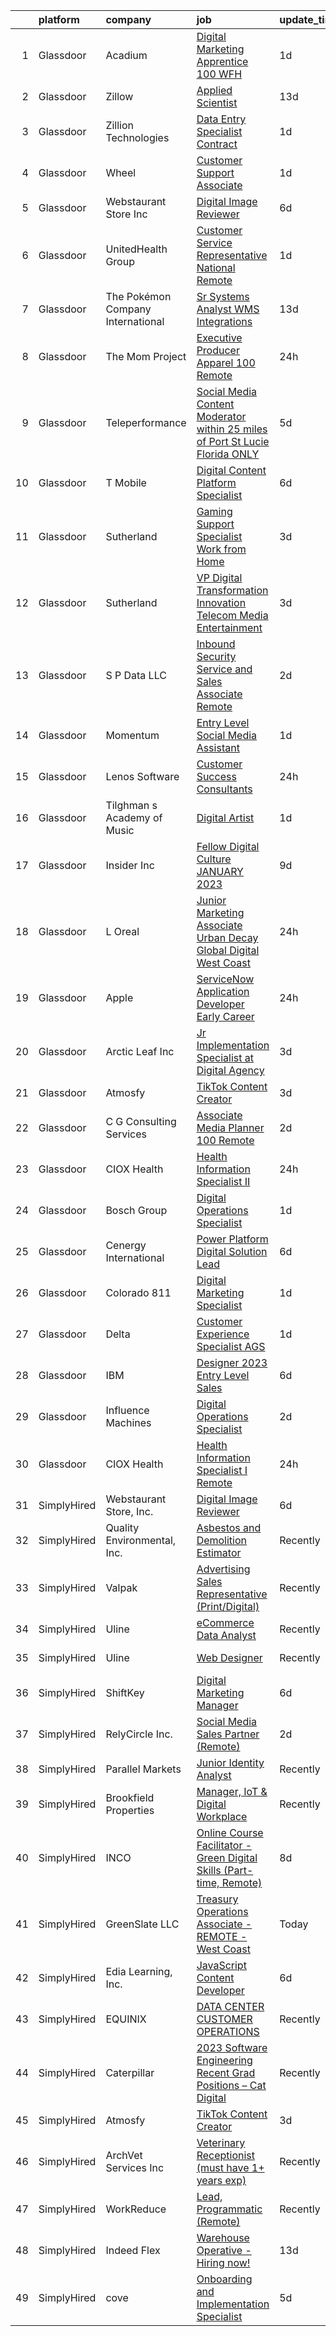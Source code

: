 

|    | platform    | company                           | job                                                                                                                                                                                                                                                                                                                                                                                                                                                                                                                                                                                                                                                                                                                                                                                                                                                                                                                                                                                                                                                                                                                                                                                                                                                                                                                                                                                                                                                                                                                                                                                                      | update_time   | location                |
|---:|:------------|:----------------------------------|:---------------------------------------------------------------------------------------------------------------------------------------------------------------------------------------------------------------------------------------------------------------------------------------------------------------------------------------------------------------------------------------------------------------------------------------------------------------------------------------------------------------------------------------------------------------------------------------------------------------------------------------------------------------------------------------------------------------------------------------------------------------------------------------------------------------------------------------------------------------------------------------------------------------------------------------------------------------------------------------------------------------------------------------------------------------------------------------------------------------------------------------------------------------------------------------------------------------------------------------------------------------------------------------------------------------------------------------------------------------------------------------------------------------------------------------------------------------------------------------------------------------------------------------------------------------------------------------------------------|:--------------|:------------------------|
|  1 | Glassdoor   | Acadium                           | [Digital Marketing Apprentice  100  WFH ](https://www.glassdoor.com/partner/jobListing.htm?pos=122&ao=1136043&s=58&guid=000001834523e6ad930b5eb34af9bb6b&src=GD_JOB_AD&t=SR&vt=w&ea=1&cs=1_7c9034e9&cb=1663312324941&jobListingId=1008139974743&jrtk=3-0-1gd2i7pnnjm7j801-1gd2i7po9ihn2800-17f6f381353118ca-)                                                                                                                                                                                                                                                                                                                                                                                                                                                                                                                                                                                                                                                                                                                                                                                                                                                                                                                                                                                                                                                                                                                                                                                                                                                                                            | 1d            | Philadelphia, PA        |
|  2 | Glassdoor   | Zillow                            | [Applied Scientist](https://www.glassdoor.com/partner/jobListing.htm?pos=120&ao=1110586&s=58&guid=000001834523e6ad930b5eb34af9bb6b&src=GD_JOB_AD&t=SR&vt=w&cs=1_95157149&cb=1663312324941&jobListingId=1008114466007&cpc=3BA4CE39D5B5DEF5&jrtk=3-0-1gd2i7pnnjm7j801-1gd2i7po9ihn2800-45403949120aa9ee--6NYlbfkN0ANMurRYyPEXg08u6OamUd1Mvhk-zhFSGYIZgoJR86UvYL2v6MoUqae-sD5DnU21vpUSemc9zq85BILyF2UCk9LMFkDNejIU4MQXAxFjMqIDP4ZpuE3xlWoBWxDvqceaS9MAEOHOULV0IL_1NJg1hLC3riXhO4zM7DwtAdxA1VGStiuIx1uEXIh3TckMlzodAEJtoyWZO_Mx3ru5dhoNEOHdfXRSvRiHrJTybOVG3NUtAm5pHhOpr-NNxeMJU1Ez24n0oorQ8sI6ucvx9MvyAnNTLGT7dZ5C7mvjLl34tLsM2fgXzLqRkOGhWV-gQ-N90vALt9dBmTCXE_mAqMDgeLEBDbcSX5a6Z20_ebUGuMAvTJDnGvANpsaxN89g7hs5OpkcqNPS8syPNitAYGn86bzUMUXO_TlyLROWS-zt6OT4d3SUUwDQvgH1zfxrOj_rv8rXcqNRjJiUxcOguBUqZPoVhCSh_eCw0nDqURReqUSZPYEbRXtUZxNvb5xRBcGziLqs-YO_wP0AU8lhu0IfOfQ-C5glEE7cULF9F9lmSSvpjMBzJegg21rxhTlzyKUhf6LB8834h1DjppC2IIfS64po6UiNct_hPYsvXTph4AZ2h3wISz78H53a90abwDZjY2GRbK0URX7i3afq_bWyxYTNVFqAtUdZKPhls-tBpAZJZoSZkqtEluLBF_RcndfaCXN_qMRmjLfcb_bPs07R9h6TpBiYJWicvuv5En2J9xXusBhL_mgX0si6XIt1uXfuaYMA-YEzge9KtlzSnpLYp7qObuB4zRRLmUIyI-C9615VtksypRP-DLHmnVf_apzo_IX2M6I8SYe75z3asNKF_2HngEwD2a2RWQ1VddJNcjuL6Ps8r6J9q0SKj1sG9rdY1w%3D)                                                                                                                                                                                                                                                                                                                                                    | 13d           | Remote                  |
|  3 | Glassdoor   | Zillion Technologies              | [Data Entry Specialist  Contract ](https://www.glassdoor.com/partner/jobListing.htm?pos=123&ao=1136043&s=58&guid=000001834523e6ad930b5eb34af9bb6b&src=GD_JOB_AD&t=SR&vt=w&ea=1&cs=1_97bbc967&cb=1663312324941&jobListingId=1008139187743&jrtk=3-0-1gd2i7pnnjm7j801-1gd2i7po9ihn2800-29dfaa308de96e19-)                                                                                                                                                                                                                                                                                                                                                                                                                                                                                                                                                                                                                                                                                                                                                                                                                                                                                                                                                                                                                                                                                                                                                                                                                                                                                                   | 1d            | Remote                  |
|  4 | Glassdoor   | Wheel                             | [Customer Support Associate](https://www.glassdoor.com/partner/jobListing.htm?pos=130&ao=1136043&s=58&guid=000001834523e6ad930b5eb34af9bb6b&src=GD_JOB_AD&t=SR&vt=w&cs=1_ee120e2d&cb=1663312324942&jobListingId=1008140450932&jrtk=3-0-1gd2i7pnnjm7j801-1gd2i7po9ihn2800-73220b5979f73f89-)                                                                                                                                                                                                                                                                                                                                                                                                                                                                                                                                                                                                                                                                                                                                                                                                                                                                                                                                                                                                                                                                                                                                                                                                                                                                                                              | 1d            | Remote                  |
|  5 | Glassdoor   | Webstaurant Store  Inc            | [Digital Image Reviewer](https://www.glassdoor.com/partner/jobListing.htm?pos=128&ao=1136043&s=58&guid=000001834523e6ad930b5eb34af9bb6b&src=GD_JOB_AD&t=SR&vt=w&cs=1_ec0f15f7&cb=1663312324942&jobListingId=1008130164581&jrtk=3-0-1gd2i7pnnjm7j801-1gd2i7po9ihn2800-1df1bf5f921f5f20-)                                                                                                                                                                                                                                                                                                                                                                                                                                                                                                                                                                                                                                                                                                                                                                                                                                                                                                                                                                                                                                                                                                                                                                                                                                                                                                                  | 6d            | Lititz, PA              |
|  6 | Glassdoor   | UnitedHealth Group                | [Customer Service Representative   National Remote](https://www.glassdoor.com/partner/jobListing.htm?pos=119&ao=1110586&s=58&guid=000001834523e6ad930b5eb34af9bb6b&src=GD_JOB_AD&t=SR&vt=w&cs=1_1b0252ac&cb=1663312324941&jobListingId=1008139767041&cpc=3BA4CE39D5B5DEF5&jrtk=3-0-1gd2i7pnnjm7j801-1gd2i7po9ihn2800-d4481851468effd3--6NYlbfkN0C8O9VKdOj_1Zh75e9_CvYhSsWVxS1Pvi5WUWhsf4w7FIc3O6B0uG3lT5zucaQeqdRTb78cYWu9lv6TNYULhrD7qnzGA3ko1CTZlD5keYWsvZxcFv8IoGsn3mt3J4iaDRVHURPRYrf0X4Pm_ZgGObZDGFvz75CfBEvLQP7Sv5nMytovHgWrPfPWZdw2lS2uJpHu2R3Qq0rLnjDiHLCQbXnPy0b1pUMswT6moZ13lwh6lq21PVNuZFf2vRDrvmPsFDJMsM8LhdmVF6jadmzDNUfrpyJxQYnIjd0M4QhSQJDBxrzOrbTSwTNsrL_LpmmhBf0Vn7_cj9EocnobXBTGQGNcU2sbBg-aYo035Glz2iuKWzeIdVDl5GuHByT0l26jNPWA5kq0FyWm0DRMYIMG54sKglaqFI8VcgsSPDN0kV-wgRhU5zj0bxiB)                                                                                                                                                                                                                                                                                                                                                                                                                                                                                                                                                                                                                                                                                                                                                                                                  | 1d            | Phoenix, AZ             |
|  7 | Glassdoor   | The Pokémon Company International | [Sr  Systems Analyst  WMS Integrations ](https://www.glassdoor.com/partner/jobListing.htm?pos=101&ao=1110586&s=58&guid=000001834523e6ad930b5eb34af9bb6b&src=GD_JOB_AD&t=SR&vt=w&cs=1_efbdea7e&cb=1663312324939&jobListingId=1008115205916&cpc=D24EE3D704DEE7AC&jrtk=3-0-1gd2i7pnnjm7j801-1gd2i7po9ihn2800-bec26a33fbabf3ea--6NYlbfkN0CsgUO0V2fSZxJANSxJiftVXeq1wpG4BxYFHzXoW0hPJv2peq4EG1SbFvCwTfxDtyxxb_28q_pAce7_HBiuScKAxYiZh80SCvXlMoC2vvQ5O_rgIlVxKYBGXQCna4Dh-JuwD6JFVuhPo-XfJjjA923XuyGDVxmnQdWtKv8z4q5kDN_zUn1dr18ng6viKaVk_6CLnlr0s57s5nW_gpzejc8gSggOH4f6NM4eu_2f5hpyIRCKXoDmMFVy0K_4hSXktevY9_HHK4r3vZ1PE-PR-pL5DrW37WKaL2S83MfD9-uf3YUx2l_E0h0DDDTEQLVH4lJKlR2wWnPevWpmHvcO0pVYL4donp_VM6bMNw6u27ro0hBiiAzZTMNCSkXq3ubfatzBGZvJwb5kyIJ26xIxsH2ACmn0j8RF-gqspasMuYJsKAyya0SoT7K8o0X2cqCJiv_dEn6i-_jaUzqGcuDIbJ9bohYjezhwmjkckOzzxqAisdlBF5uWZA1O_h6gbAqMvZ-5DOvuKN4ZstYthOmd2RdfnOZXIf9wpw2FGQSIPvvD9no7wJqKTjBK2pB75IRzLVz3n4De8bC4BDafSzna0L2b_TvSPj1g8uiV7B7tpr1hNmQ-PbDDWjQyepGktb1Iyznps99tqqhxxs1MgeHxWFJSD5HHImXZhKP7V7BVqmj7MUH8jprxwfxxHXo3-zL83AFkoEnmzQT4G3B8Lcd7pKNptEjye1Y466oOH3n20BK7uVYzeKNhW7KZdJLfEF07XvMIKS9CwmDgjJcWBC8OZtohaeF4NMfKK9pBPesGkH7It4YUcunYWRsL4vCckUY7ti7adkd4kkeUhuAO4kR1K5jFHz9uGdL4hCUQ3yWz4jFZfHjk34-8UqAj2mcaQxBEIAzNUAEJIepkJy-7Dw-sJexvpiYeBdb_8_oWMZSEVLbd9Q%3D%3D)                                                                                                                                                                                                                                                                                 | 13d           | Seattle, WA             |
|  8 | Glassdoor   | The Mom Project                   | [Executive Producer  Apparel  100  Remote ](https://www.glassdoor.com/partner/jobListing.htm?pos=106&ao=1110586&s=58&guid=000001834523e6ad930b5eb34af9bb6b&src=GD_JOB_AD&t=SR&vt=w&cs=1_40f22edc&cb=1663312324939&jobListingId=1008142822330&cpc=BCC169F53084E245&jrtk=3-0-1gd2i7pnnjm7j801-1gd2i7po9ihn2800-cc45d1f3483669a1--6NYlbfkN0BDp_epf89aHDQhKpPegNJQ_ldQpEFZQsM9OcONMGxWx6pU56EKHF58QjVdAUvn2gVEMcObNkFmMad9YRhtNUCUcrU3jwyMSiprCl6w5fLCsUODGkZFlJKUWFqwim4IRdwqQGd0Jk_iuTDkktwSyzatGkc4PAtym44ScjPVyuEtj4F8CIiu6x1JlMwyIvk3Yhap1lqqB7VTznDxe1kuGCDra-OJ39fFzub75JjLZlccOJ79lbFCzy05QGdSF_mZYFl3Hts-Z-4lscpc9ho_rOeyX-KYB6iZi3qxxRhqYTLjYNOciaA-g9wtb5X4sl7BmOc3TDgBZwLrrjRTY1NM4xDJLhu6V2rqaFAuzzFsqCMtZZY9vbWtIWUqT3opeh8_RYg2GOmlaRfAJxMWlx6KohhBvr09VnuHaDiryE_NrzCkMt9CZya-EJd5uFK26T3D_15XgYCX08Ih-rzC2TI6Z-VRRBAkFBhLQJjvRorhZVfy9QaGWPCp-rEOtuEOhIiUdV6P5slpQro7eQB2AutnCFxGMedCvmepxSNnuHfIOjArU8GEhW144HTbKcryeONMRWzBZMMtSONk_Q%3D%3D)                                                                                                                                                                                                                                                                                                                                                                                                                                                                                                                                                                                                                                              | 24h           | Remote                  |
|  9 | Glassdoor   | Teleperformance                   | [Social Media Content Moderator  within 25 miles of Port St Lucie Florida ONLY](https://www.glassdoor.com/partner/jobListing.htm?pos=115&ao=1110586&s=58&guid=000001834523e6ad930b5eb34af9bb6b&src=GD_JOB_AD&t=SR&vt=w&cs=1_39b76996&cb=1663312324941&jobListingId=1008130606865&cpc=07D58528F3898F33&jrtk=3-0-1gd2i7pnnjm7j801-1gd2i7po9ihn2800-d7901930cfc77f0d--6NYlbfkN0B6WvEhlXVvoeINVu-ouHjaAZXC5eOJkXMvb3uV-8LI__At9QXe7IDFymqJpzz9P7xPvYpkA9edwoHtF38n8XRo3SONw7F4vUCIqJnlezE77bygMjc8IYds1GN-TiLKKyWgl9t07jvDX1fu45XbUvJQFgRAIPfvT5LxXPbTv3f3HxKdO9qWdxm5cuA9IXRu22kqP8cCPXxXmsWx3cSwZjbNtM9ReyDKxA1lpjGhOxRQO6DF4z_PbyrxsNQxuUPUVHVguqDylHo8FP2ReNW3sO6V1cpvVwY34TgkQIZmtUqtAkJoX9OeUkwdPASQiXhXE9SJVjm1a2P52rp4_IzI5xC1Oo1ob_PA_B20pFdW5FhqHbo8CyHsMfk7FIS5-2XHVoB--QPYJkK7nWamyNM-hjKB0eZSueeAY5pqGHJPkro8cZu2IBTp4eO_BLaMNlUQdyyP3D-AubGxEJX6n6_j8NQAioiDWPo6x7D1ZmSyPgkGgThKH7ltlH_pce0L_yWz6paDDH-d5tXRssjS-iaS0sAq8kdh9AY_ofH_oQ15wemNwPq-FCVelFiWLmauMfm-1Ttli4NdSfcqRvDYblxa5-5i9GNO4tecdi6jNDGR3diPQbtph7gNgW21R5yzHSCqe5VcdRfKPbRaTE16c9FSDah9EhKPFeww_yXKE8WO8qXAf1ILaJfcGc9jpxnw2nRYwNuk5kXPp66xcA5JZe6aIqnNbIQJ4TJUG5YEZwPxNx29Sg_j1NHZOu4i3nLe6WkcCAQ%3D)                                                                                                                                                                                                                                                                                                                                                                                                                        | 5d            | Port Saint Lucie, FL    |
| 10 | Glassdoor   | T Mobile                          | [Digital Content Platform Specialist](https://www.glassdoor.com/partner/jobListing.htm?pos=114&ao=1110586&s=58&guid=000001834523e6ad930b5eb34af9bb6b&src=GD_JOB_AD&t=SR&vt=w&cs=1_28403164&cb=1663312324941&jobListingId=1008128770852&cpc=32EE424DE2B657EB&jrtk=3-0-1gd2i7pnnjm7j801-1gd2i7po9ihn2800-88ab6d4f451badf7--6NYlbfkN0DQ26wr4AzmoNOeS9kS7NPMaLEmoS4rCSw65dkfRS7bcApvtDhmwtBf2olLwfeWvsw0Bz8Fcwho8rVf8eZojBa5ZUCJuqrdKaldvOBXRbQ0dWOfzjfkE6uEMbD4_AA2r5C5H6f7Ny-SC2PsEPYDQayTgVQKdsXnsaMwZZWjZyMCMYzMCnHsvd30XnULHzNGdpMhde93VSOFOPT7tnO6mFy5WmtPk90BpTAdwHE4X-AlWlJTHdSL2tRBlditjrINliADJGizlCzNNHufiqzWxa5Kr3zRpVbDss5d5D7ox97AeBPyKqMMzW040Azj61k0EPwKybQViBYLJPhxcWDc7x3KE4nA0tUtPJd_pPaZsNrsC9b8bKMeq5pxveCVYak1u-DDlNiSM3KzMAxGP5dP9uYV0NdZE84BesEuu-HdoZst_xBfZlMRJO0iuqb0vx40rzy3twLcLbw0FQ5NKGd-gFHw1mFQjnAxXAz7ZbgqpUl-wvFZxTKMQCW5V3hU0eJ_Y6kvJ8JRrl0-SuKP_vLCps3BL562GXLcDMnRaD61GGduoQDkvE6q2kgwBeOfLiB0knqH5aaeHbUa9rrVCi0Cu9YjW9AgWqPww5EzY6Cz0DKyqQjBv4jrGMJzuo33yn7nnuopGM2Xd55MCCSyRy1RfB4KNQ82V9DCzjLn8jGpHm2K-TTG7FeBzT8yGXxV6Br2GBHHONe8blUwIC3qmClUFmb6l_1T6pLGi4ehw7lG9s_kXMqb-SHLhHoniWaJNh8wjfaNKev0ybW5BLUmRbLpBxxghK6A5OhKYlexlow3cUwYD7MJKKJVKMo6k2dbwI2b28gcVwyEDaJKf0Hw12WxZ0BCoFmzuKQp-ccYfFZofHQNGX6axEBvQXA1fUStoEVRdLacWLpZPpjewZT5SYpjZf2eLBUBKpP0ekyYMPPig2Lgq-xiytDfyMLuWF5DrIZRxXPuBoh54NdSAUJWRmfvxorQFpPGouwbKvL3TCr1nhUYZTqrwFaqHBytIl_oFgqhNSaGNIfDV90UAy_zR5_ARdDhYG1mjkazLL5x2M7NcI3wfb7NbW8tzcw_w3olWAbdyVAniOPEqBZKLrDySql5txXfRP1L5iCJwFhfqcrd4i6-u_x70AIGfFTSVBTXavU2AKfsEx5pGD7ibHb1A3m-RpPu8qwmQjOToTFAz6EHwww9Me7s5hIQw27O3F5JhMqQbG0%3D)  | 6d            | Bellevue, WA            |
| 11 | Glassdoor   | Sutherland                        | [Gaming Support Specialist   Work from Home](https://www.glassdoor.com/partner/jobListing.htm?pos=102&ao=1110586&s=58&guid=000001834523e6ad930b5eb34af9bb6b&src=GD_JOB_AD&t=SR&vt=w&cs=1_7b2a2ada&cb=1663312324939&jobListingId=1008133944672&cpc=F41FEAB56D215062&jrtk=3-0-1gd2i7pnnjm7j801-1gd2i7po9ihn2800-8c8c12672a1c07b7--6NYlbfkN0DXW2vHggBeT1qHhU55NRZwAlAxnx2c6XTwLxsDWh1zhIMn7RdGGiBIrX2s6CUQyaqJ6zelV5ClK2h4U7smo0ripFnMLgJhH0m-IdC0KzCEzywqaLza_8EpF6zgB2Q8nNKlBQb013vTHdl6ig5H_ou-9Kqy0liPozlCR-XIXlMoT9hPo7I8piA-tPrqJbFM-JhnyBgFITalT95SuD6_lEeJ0jcIcihCueFX-1ojVdDVBGZW0BVtVBl7QYnKuKD-OnMHVHesNXfd4u_x8Zo6X7RWJwEm7HvdBFHl_HwP5t1Zj0Mbx0EEJi955YMjs-zNLT-zWl5wvfZ3xXd4feziY1OTN8NputCdeT0-1jlq1V0IK8yqP8U27-UhwiylepSdk3umf-kPISmY_FlWIxNxoWYdgCYt9WfJxk6M555kKmAVwv4e6e1L1JUOYeNuiKYntVtyvI7NY52AIzBrNLtQCt9rp925F4kMWFxSAQ7ReF-7G0_GI-owntr1EdEq3LfeGG7V2U6Af0YLKRruEBR8jSqa-ehWbUQKhi4%3D)                                                                                                                                                                                                                                                                                                                                                                                                                                                                                                                                                                                                                                                                                           | 3d            | Rochester, NY           |
| 12 | Glassdoor   | Sutherland                        | [VP   Digital Transformation   Innovation   Telecom Media Entertainment](https://www.glassdoor.com/partner/jobListing.htm?pos=118&ao=1110586&s=58&guid=000001834523e6ad930b5eb34af9bb6b&src=GD_JOB_AD&t=SR&vt=w&cs=1_455a225f&cb=1663312324941&jobListingId=1008133944796&cpc=2CAED5C921A5F994&jrtk=3-0-1gd2i7pnnjm7j801-1gd2i7po9ihn2800-60afe86dc70b052c--6NYlbfkN0DXW2vHggBeT1qHhU55NRZwAlAxnx2c6XTwLxsDWh1zhIMn7RdGGiBIrX2s6CUQyaqJ6zelV5ClK9y_5VzuQYsNkVUHU83do9D_p1ZSrTEIZWuEtNvrmMunOUJ559ibS8-XnS_VHDKKnnDtaDGg1pXwwSj_Xp7jegMHl85_0yieUu2FDTnjqBcpWZms0IhLzb9CxNaegpY3sySr6nzeuqhXu7m0LzXzBukAcUb8lrRfiBHFYJJGJzK17dsV6q8bYZcRDhqG6DZOKR4zaQKH1J9xy71-dspfMHtPdmeDq0xk5DrMxi4bLZ2rFkLTO9DqAmz5IMjIqWMKMfbdRvocQJcG1SBtmQwB-l4I1tfuSxv8wRwh54TlRwA-3Oi8NtUd39-PQtPINFBoQsStcGmqqpIClzeMlCFN1qq0EEpd5RtkVqDwvTrk77nQZF49gIS68v1wxzPtv1akHzzGiTnxCYDQ5VB0fHYTx66fXQrv1eOsFiwejX67pLz5H_9ynR5hSI12w3oXk9zVSPuuarcABjrgxgRkAxATCDw%3D)                                                                                                                                                                                                                                                                                                                                                                                                                                                                                                                                                                                                                                                               | 3d            | Rochester, NY           |
| 13 | Glassdoor   | S P Data LLC                      | [Inbound Security Service and Sales Associate   Remote](https://www.glassdoor.com/partner/jobListing.htm?pos=117&ao=1110586&s=58&guid=000001834523e6ad930b5eb34af9bb6b&src=GD_JOB_AD&t=SR&vt=w&ea=1&cs=1_cd9d0d5b&cb=1663312324941&jobListingId=1008137918122&cpc=9908D8D4413DBB8A&jrtk=3-0-1gd2i7pnnjm7j801-1gd2i7po9ihn2800-eefbed4f637da6f9--6NYlbfkN0D84AdaeAoPdplVnDlDfR5H8QXRgdTiXwfPmOnFCanj8wAJ9qaz-gbXHuiv9fgcP_seJXK6C-MFfYIMV0tdd1VjPogYvf8PRg6wdZV8ZBJjYjYIaLpAYczd48rPHNrXEa1Y-WmrHfb9miUcEWroQnCQG9UBuj5aMFJFwLCOO39G5v_3x0qgtLYKaHVSzgL7RxL_7iOo_d2zKreVvEFk2jtKcU825Xv4fdmUMs6_GtrIY5a-kY4Gs9BX0ek93cwshu2RUhuAiKJIJcmzeio4eimhUZ88pmUn9v8tnOUnLja34vd7y0gLQBTBL4Wued-T1UfWeNFyTkXC5TclNi5FGF9aLghin_v_Xrcneuvx8o5hfI6kHqvwf6uMOwc3ny11LzGUAHi0tlQY-Jl0HX9HmQIUYw5T-rdVqLy44PKuQYBKdH_gFmgpiNoAioYyd8F5wRnu91DiaWc0DKGIs3aubv5_2kv501h9XaKMx80GbYC-fdACJK9T2WOLw-Tmn0ZQ8WPp-bu48c0Pkg%3D%3D)                                                                                                                                                                                                                                                                                                                                                                                                                                                                                                                                                                                                                                                                                             | 2d            | Philadelphia, PA        |
| 14 | Glassdoor   | Momentum                          | [Entry Level Social Media Assistant](https://www.glassdoor.com/partner/jobListing.htm?pos=127&ao=1136043&s=58&guid=000001834523e6ad930b5eb34af9bb6b&src=GD_JOB_AD&t=SR&vt=w&ea=1&cs=1_780c00b1&cb=1663312324942&jobListingId=1008139218560&jrtk=3-0-1gd2i7pnnjm7j801-1gd2i7po9ihn2800-ec46a4dedc329d07-)                                                                                                                                                                                                                                                                                                                                                                                                                                                                                                                                                                                                                                                                                                                                                                                                                                                                                                                                                                                                                                                                                                                                                                                                                                                                                                 | 1d            | Philadelphia, PA        |
| 15 | Glassdoor   | Lenos Software                    | [Customer Success Consultants](https://www.glassdoor.com/partner/jobListing.htm?pos=126&ao=1136043&s=58&guid=000001834523e6ad930b5eb34af9bb6b&src=GD_JOB_AD&t=SR&vt=w&cs=1_590e59ca&cb=1663312324942&jobListingId=1008143781371&jrtk=3-0-1gd2i7pnnjm7j801-1gd2i7po9ihn2800-904d44b9478a8028-)                                                                                                                                                                                                                                                                                                                                                                                                                                                                                                                                                                                                                                                                                                                                                                                                                                                                                                                                                                                                                                                                                                                                                                                                                                                                                                            | 24h           | Remote                  |
| 16 | Glassdoor   | Tilghman s Academy of Music       | [Digital Artist](https://www.glassdoor.com/partner/jobListing.htm?pos=124&ao=1136043&s=58&guid=000001834523e6ad930b5eb34af9bb6b&src=GD_JOB_AD&t=SR&vt=w&ea=1&cs=1_44f78131&cb=1663312324942&jobListingId=1008140038784&jrtk=3-0-1gd2i7pnnjm7j801-1gd2i7po9ihn2800-c7c55fc35cfb87d2-)                                                                                                                                                                                                                                                                                                                                                                                                                                                                                                                                                                                                                                                                                                                                                                                                                                                                                                                                                                                                                                                                                                                                                                                                                                                                                                                     | 1d            | Remote                  |
| 17 | Glassdoor   | Insider Inc                       | [Fellow  Digital Culture  JANUARY 2023 ](https://www.glassdoor.com/partner/jobListing.htm?pos=125&ao=1136043&s=58&guid=000001834523e6ad930b5eb34af9bb6b&src=GD_JOB_AD&t=SR&vt=w&ea=1&cs=1_d57f72fe&cb=1663312324942&jobListingId=1008120951301&jrtk=3-0-1gd2i7pnnjm7j801-1gd2i7po9ihn2800-9e017735c55de161-)                                                                                                                                                                                                                                                                                                                                                                                                                                                                                                                                                                                                                                                                                                                                                                                                                                                                                                                                                                                                                                                                                                                                                                                                                                                                                             | 9d            | New York, NY            |
| 18 | Glassdoor   | L Oreal                           | [Junior Marketing Associate   Urban Decay Global Digital  West Coast ](https://www.glassdoor.com/partner/jobListing.htm?pos=107&ao=1110586&s=58&guid=000001834523e6ad930b5eb34af9bb6b&src=GD_JOB_AD&t=SR&vt=w&cs=1_58e62bec&cb=1663312324939&jobListingId=1008142972001&cpc=2CAED5C921A5F994&jrtk=3-0-1gd2i7pnnjm7j801-1gd2i7po9ihn2800-868ad4f287acdc8f--6NYlbfkN0B--xwTx5z5GtX4kwB4PKln9ei78TGhUZ0jXbBonS0qzEhzYeEaBt0GkTPTcdrr5MmCxmRSvTZ5xFI7OglR_ALwP4D1qxfVveak2vhcn0ng0EnYwzIZKvG994cJD0E7myRGJnZXJNUd_3-TiGqldszX55GNDGln8-93UmavBDThE58VtaKwxvZAp-1YH93LNfQY3Re1PpwOhD_M50gG9fod2fwTW3OmRjQK0jkEUZ9VDnm1X_G3xh8sQmVcn6QjQT3Gfmy15fgVlZPnE5Z1jvER58UsjgtEnNCrr-XOmN36hEEg2g3kzmaaWyTZM12pRWUn7I0JAqBHgIto2F5r4XeMCWjEuE_o50XYt2fCLFrJfG1EzenmS1wSPzWTMaZsCf97jB4FXMYaCcLu-zx9RHfkQBr2lrf2-3Jzny6pDO_mgRM98-5qrpSd-516lhsAB2Zzql-zgnPBDEnFAeswy-SBeMleRaoQreubC0qWj2npLTOlFCDevecGyCK37HcWuJHCMiKQ_cPzxaC4vaVc7vQC2v8RXh-yFK3Bn9aw5gETtS7XPhoekTp-IMKggPDKpcs%3D)                                                                                                                                                                                                                                                                                                                                                                                                                                                                                                                                                                                                                                 | 24h           | El Segundo, CA          |
| 19 | Glassdoor   | Apple                             | [ServiceNow Application Developer  Early Career ](https://www.glassdoor.com/partner/jobListing.htm?pos=103&ao=1110586&s=58&guid=000001834523e6ad930b5eb34af9bb6b&src=GD_JOB_AD&t=SR&vt=w&cs=1_80b4f8d8&cb=1663312324939&jobListingId=1008141480615&cpc=9908D8D4413DBB8A&jrtk=3-0-1gd2i7pnnjm7j801-1gd2i7po9ihn2800-fe70017e7a08b778--6NYlbfkN0BvKrLyj5gPmtZO9T8euul8TCxuuKNOtzRJOomxnwSEodTz2Bc-sPZlADHp0xxmf8W_wnxGL2cRuavcmKFkG24KNmmuexFoPJB3P0O1uNn6X3LboWd4BbB8uWKwDXLBUUdXsMONCmINfJsBT7uyXuT-n24NsHmnbBcronw_cD-05z0DcBDhHnzRayctpz_N186f2S2vaU67XEv1n0moz5HnONamMaKV6kO5Qbbiu8bYdl4KzReQPFdLoVqVVJnF_Qe_He8dTHD_RFv0uJ1qCF2MYufNCQ7weY4rLfDbajFgj3ZieWQfmz-OmfCF6SpJB3_1wpRWP_NSlP3VqCOdKz4r5jK_aQPuV96WIpM6vsx88moARHybBcJxdoMyx-k8Rtgtmoe_f-JPeRCHvk4OBuGFE5T4Z0XyX9rB_uWLRCoibYPyw0x2Vca4-VtKt3-cQD6hJAdx2ftAh3jxvZfPDDta_qNDAo6b0cv1LsNzB0Kv5UYKtEMsb-7yiJZIR35KQnRjwBI9BdKUL2pf1B5jAhe5QygR8A7_bbDgQY6xbD8hqOuH4YD3DMrIf0FoUzsYMbF4zNeNpE5UjVNSrWNS_NIW9sulaYFHHC4coJ5qcJnGiwUffduAcFv1oXC_GG9QLC_HJzegNqQkymM2k6994GjE4eL9Zdqkhl3pQ_BjC7Jy5kPi7P3DQhgSWlHn9rKP64UEErp_-kPFAz2KuiEdbjJmCao6WbFwB3HY3tm7ChjtOHVrbVIIqQ-qMKUq0qyZKBeRab1SisfOu04RkFUWS6NXWhjFNOIuwIFtsH5gGfbrKLq25ykvWy5ZsGAbMpLZ5h7vKOVV_bI_nz9_GQGZ8lsEYsl0oNq75hyK9_bksAhMRb9uo4X5jetPzlgg8MTwJT6kVufb6UGSgvt76Ur7GquuMGfgR8xd6uXWZMxOGFZRzkb_7ZBGqKmr-OdCd0f8_XOfPGngqQXmqxHHaqcgcLrL3m9cNd5H-MM3ngEBtT6soA%3D%3D)                                                                                                                                                                                                        | 24h           | Austin, TX              |
| 20 | Glassdoor   | Arctic Leaf Inc                   | [Jr  Implementation Specialist at Digital Agency](https://www.glassdoor.com/partner/jobListing.htm?pos=109&ao=1110586&s=58&guid=000001834523e6ad930b5eb34af9bb6b&src=GD_JOB_AD&t=SR&vt=w&cs=1_9303d174&cb=1663312324942&jobListingId=1008133817982&cpc=3DB599BF2F4828F0&jrtk=3-0-1gd2i7pnnjm7j801-1gd2i7po9ihn2800-2ab986ca7755e846--6NYlbfkN0BRhiKLDrkt0KPgqSD4-tjrC6mP6XCX_E8VZV6GD-XSQUJ0fLqsT5oqdUyQBkwnNCkeeoAFVVyNmGO_-p718H4zdi7LVEKKzuxrzZ77du5gbOrDAvGyRT4aOS8YHWq2fcekNXF6v5e4_GIFf3wrvHP56d1Ot0exNzHaYn2JpYKzv9rpOntECy-xXeIyAiEskTfDyfW98D8m-vVGW4tUDDl6LhM-2zxjYaqDS2Kt9ezEyrGPKN29HuYja9Ty9OfzcGVAToRkDcJMvsY3V9N1_wsSPJ-LJIAGcjamU9IzYN2htKLWGwzrom0O5_mDaghotI23JixLINjD54g4AL9FTBIVVcijiWgDZxI_EKwYjohjcM0Num0DsZ9tNeTIMoTDMIhiXpuPVPO6D6w7Yx117_VSEFgP4nTaRLOk1tBe-cgPjFFiC1I6VF5i0STHcxG_UfIILSQAsKYNFwQ7WLlQYoh85BrmI0uIRHkIgPRIx3RNudtlFHlr7e8STPAr8hZkOl-GCTDctyNo_IFjRvLir9nrK9KRsLTVqsc%3D)                                                                                                                                                                                                                                                                                                                                                                                                                                                                                                                                                                                                                                                                                      | 3d            | Remote                  |
| 21 | Glassdoor   | Atmosfy                           | [TikTok Content Creator](https://www.glassdoor.com/partner/jobListing.htm?pos=129&ao=1136043&s=58&guid=000001834523e6ad930b5eb34af9bb6b&src=GD_JOB_AD&t=SR&vt=w&ea=1&cs=1_fc0d164e&cb=1663312324942&jobListingId=1008133464331&jrtk=3-0-1gd2i7pnnjm7j801-1gd2i7po9ihn2800-6bee9dbfe320d130-)                                                                                                                                                                                                                                                                                                                                                                                                                                                                                                                                                                                                                                                                                                                                                                                                                                                                                                                                                                                                                                                                                                                                                                                                                                                                                                             | 3d            | Remote                  |
| 22 | Glassdoor   | C G Consulting Services           | [Associate Media Planner  100  Remote ](https://www.glassdoor.com/partner/jobListing.htm?pos=121&ao=1110586&s=58&guid=000001834523e6ad930b5eb34af9bb6b&src=GD_JOB_AD&t=SR&vt=w&ea=1&cs=1_d4b2eb11&cb=1663312324941&jobListingId=1008137261242&cpc=AC285F3A3ECA6BB0&jrtk=3-0-1gd2i7pnnjm7j801-1gd2i7po9ihn2800-b539550bb753e7ab--6NYlbfkN0A87pKcK4jbPKqD4g2TF2cDnRqOYcWYPSwXEn8j87HBaIzo6uxUyYQJeLbl6Fdzo-7Zfxfk39C0O2Ydlzk9iZZ0H642uqmJwlLZRbGiYP55tyyOayIFSqqAf0N7cs6YoASToU6QfJpJya-TT2UZUmWpGNbHptRmJWkuRb31CYB1E4TAVrKS4FJW_h2rhFcxuDsTX58L5N6JJvtxYPqaYGqqGsNgOT7GDXLxd7tHci0Cr3hacJRyzHgNlnVHUNisjNoUsqHdXWWiiIGbekXB5NBOWfxrfihVAhpjkeLFuCivZmYDKE6HMH6xt_VcBTVha7X1bedl2qXgQXVgapbWdxCbpUUD4GduJC6kbs7Owx2o4-m4qGYcETAfpwZ27XnioIIqTjav3YtOb0ZhFars1_LnieWcZY58JKzc5CCwG77icZ2jeBQvJeXBFXG7HV7GqpHafYkInxwoArqPaiBnBjHL6S0UzhaFKgK4kP-fBfIQcEdCpJbhX1nJ0UM4u5RGUrc%3D)                                                                                                                                                                                                                                                                                                                                                                                                                                                                                                                                                                                                                                                                                                                           | 2d            | Remote                  |
| 23 | Glassdoor   | CIOX Health                       | [Health Information Specialist II](https://www.glassdoor.com/partner/jobListing.htm?pos=116&ao=1110586&s=58&guid=000001834523e6ad930b5eb34af9bb6b&src=GD_JOB_AD&t=SR&vt=w&cs=1_e5d486f0&cb=1663312324941&jobListingId=1008141749890&cpc=47CFDC01B3F81FAC&jrtk=3-0-1gd2i7pnnjm7j801-1gd2i7po9ihn2800-3a68824a2fc88786--6NYlbfkN0DmVkbSMMk0SKBlrQ160sntKeTFoLu9cDfRQznIgsntp_qWLZxp7XF70qvPNt07L4ujtMQHqbDbzOVM9c24Wsy8vKFoIASzAjNgagEBi9YQjSb7jYOi_JUTcEU2y2TqnVP3sEsML9im5J5rcYLFFiApe55KesD3baNcBi2AZ5Z62KVnLwHdeYxBG74jd87LhtnzcX_EsrovTNAnGafyPc9GGB99E1RufjM-DGOHp2aFJ2BdlBXQLv5kKPHfNLHziJrLxcnBVGz3zeKY20IigJ4W-HxObyBeJKeR1-fTAjkw3RMFVycmSnWjA3VEpFIYya4SQ_A6raqu8u4tKwD1tArjxAZsn-n803QS9rwvpX7M7d3QR72rTtlsAIaWxM0vHXWdTi2fIbl0-d-S-qfNzCn22JbtL43pqOoBoEjc5I1GC6Kx1hJ0IEsIMF9pX0PnXnYHO4YFth9xAsd_Omqk6Iqzxu98Mzbvp6US9eMcPaWexPHUG5hPn-kclnihY9Bvp58qJiEXTnQiPC3kY1McUGHwUKpnf71qq1tXEUSgzV4oKAW8-Z1n5yadHg78yH9hJNEIu8G2HA-C7pvGHKmabMntUlkc80ikiy-tjiKeE0N9gjgnfpZVlG9TwhnODrsgxwlcnTbUBQqtkBiAcTqQ9f31_lCYl--fbMQJMIvETcYtrw_FgpdyoXWDfEirSQIlNCLt8R0_bcaCao4ohV9Ynh8Qi0GKLeq1cElGttmAdqqc8w%3D%3D)                                                                                                                                                                                                                                                                                                                                                                                                                                                                                       | 24h           | Remote                  |
| 24 | Glassdoor   | Bosch Group                       | [Digital Operations Specialist](https://www.glassdoor.com/partner/jobListing.htm?pos=112&ao=1110586&s=58&guid=000001834523e6ad930b5eb34af9bb6b&src=GD_JOB_AD&t=SR&vt=w&cs=1_bd147683&cb=1663312324940&jobListingId=1008139169065&cpc=FD1C1DA32C38CFA7&jrtk=3-0-1gd2i7pnnjm7j801-1gd2i7po9ihn2800-5a984ac6d24602ac--6NYlbfkN0C6GWNaujYxALY5cE2_tEHrxFJ_nxpjx3wh1ke1yD6QSF_gWAnu0BYVEItPzUJjdfCI6-3dpOSpsNoDhbIVotcNIbX99QFTyMuxKJHGKzgGdghvcB8X0753s19PKc_W9Rfs4YoLBKSa1XQ_tbh_Z8nx9ebWVarDHNrCpTH5Zza5eEeTU1Rg-TG2HKiTxTi93qXYk5ilZTMbmuTViSovN5017QDJJRIhSfDSobvzAF9groCgT_DseJGaXhZpL4wyS-UVdVhbZWH3gWGMkUCmW7TlEjBAo2fSXVefmyvPWXcs4CXaahiIzUktWT9-ORL3k-cdqgJEiUInHmGbalC81Ymzd7-yhjaK4NpPcMqokA_Fne07VyT_U2GFFEIRG9AaMTY0zSyNY6uynyVeWggZupRwokygWb4yo3VS9_cjEJAU_RbaSx14Up4FomGKQ0RJbRHeyW5DJSsbqCOC3tVDIxC4Iw3i3AggONB2_ycZVeBXj67yBEuJG0EqqrXcZT8eoWXj9QamuH3xM3pr7-yfQlfXsTE2fKKQAht7Sl4OU42cWndNVydk8zlSjifZy1y_BQQnFJ95KnqwFOds2XzNNFfSI0_o0slPBQFItmHZi8xWVsGvEkXcdceuGO5wuLXoFEpBZJqXagjTs7RunsmI3mRIvSiVLpFR0dSVr2MT-iu7utB_UT9otq9xAvbRMKvi5wF8nz87bHqbqZgfR-nMY2PfKtWz2gbbVg7RvuMnazzicintTPennXcwieSGrVffcTUhnSzlmEn4PNcsQi_CDlPyMz1inR_V-bEX20jqfUCtsLyukQsfo7tM46sPesZwQvy7_zDLXK7EfLnhbN5syxpLh8FMU4Tq1Jjs9OqWDKg7eC7adrjHS3x5wFpSNMpqgnGgLKto_S-kXbAtRIT9qMfwpkql5MKS3yQ6vpa8treailryWtHi09eiNjkggL0M-C9Rwy1B-E1csE59vkr-hLpr90z0kJT-kzqNFjxC0nhiDpsLQQ-27HjD4t1RHRcGC849VnOkyHlnG_i7x-jFwAU1ZjuD4E8WBSG9kFm-u9OLE61IICctqz21)                                                                                                                                                      | 1d            | Mount Prospect, IL      |
| 25 | Glassdoor   | Cenergy International             | [Power Platform Digital Solution Lead](https://www.glassdoor.com/partner/jobListing.htm?pos=110&ao=1110586&s=58&guid=000001834523e6ad930b5eb34af9bb6b&src=GD_JOB_AD&t=SR&vt=w&ea=1&cs=1_afe0d22d&cb=1663312324940&jobListingId=1008129020097&cpc=BAEB662971763A76&jrtk=3-0-1gd2i7pnnjm7j801-1gd2i7po9ihn2800-acf9299f7f0bc862--6NYlbfkN0ATmQl8QC8MsPSUYtg6QcSsrNiCenr3UAJ1SEX3NO47gT5gau_sl1UzcgxpZ484uFiwd6WvUgy5g0to_g2CgctbVfqwIfqmMAHfb0etKYNjfQdASjR5zw4t6rZXYcArYzjzh5l_MKPxEzCLhQpRkq5sgObFKBNZbPOBE5fG-lBDDGI_a3qsUyqWAGC-nZEuIaqd0ji41I0vZCpMdwEbYeUFnTHoFh04Ep026pQ68PoA9OVSlKpX4903WGVFxskmSobLiLFc67Rlz2IgRX6Wh6oI9zy4aYSWzYnbnAKbkR76jh7aHP1aNSAs4MhFXKY2EcHuDvVmp29WpoJJnG1kZi1lyF6eQnGZ-nAkKXKbQDDbzFQmc4p8g-uIHo4ly3Vt-RRcmg30QI67wpyP-PWIajPshGj8XXSGUDdAl-C23ar26_RRZ0hj9VP7CXT14kgKl1MaG5ue31BDMu-e4Uiq7dijqHFoaKBdL7DdzWXcbxSNpIwXKscj2B-5-oWajTmifGOke9RXtyMUHrDyFhgZLCt3Aoc2ON_0fFI%3D)                                                                                                                                                                                                                                                                                                                                                                                                                                                                                                                                                                                                                                                                                            | 6d            | Remote                  |
| 26 | Glassdoor   | Colorado 811                      | [Digital Marketing Specialist](https://www.glassdoor.com/partner/jobListing.htm?pos=104&ao=1110586&s=58&guid=000001834523e6ad930b5eb34af9bb6b&src=GD_JOB_AD&t=SR&vt=w&cs=1_729ca827&cb=1663312324939&jobListingId=1008139772872&cpc=BCC169F53084E245&jrtk=3-0-1gd2i7pnnjm7j801-1gd2i7po9ihn2800-53ecaa087cd25d25--6NYlbfkN0A2D9MDupAH3gpl3I_yLW7OmYTM_J7dW2MpXltJy0BxR2et7apjp4laoRlX2FYit2o3DeZhoURhrFcvyWtjhaihNodS9s0yQpjH5EtNG9_VfrCJU3ojpuO1DBajjquS-qFi2Xcwg2pzuxiZH9GJvOqz2f1LDDLFiGxFi39gvmBx0JXjoV6QW6WJV9U7XYb7ToCw-ml9piMc7jcoxi1iC9WeVKCy5RBx6tIRrzK4b90NwQ7lktgaL6PAunFq4TkaRd_mrHxfcpjDnSS1zqGAPrmofDQjf-YS3mrWv1nLoCF_hX9OofNtzJOgXUm4ELuOmsN8i-9B8QVku8Citl5tyUsZLo9TJL0du7xRzvYhTohNgC5cm2lnNcNHnp4otGD9-mVzXuZV5dzzYUndrks8vUJBPVN7hvms9IbbxBAf-oVQb6ioQDXo__tPqFASr796UtH3p3Wq4qHZYSPAlKmzVS_0dVtn8CW5XbpinZ2CZomOufgj0LQ9a3GNRwCva6QxVlIOYDM5wqwITNUsR77EZcgD8qPkLCR9syL9GJlwASDTY5QlQYFWNj53PFBAreZmTS5MGc0RACc4cABORbjX-N0J)                                                                                                                                                                                                                                                                                                                                                                                                                                                                                                                                                                                                                                                       | 1d            | Golden, CO              |
| 27 | Glassdoor   | Delta                             | [Customer Experience Specialist   AGS](https://www.glassdoor.com/partner/jobListing.htm?pos=113&ao=1110586&s=58&guid=000001834523e6ad930b5eb34af9bb6b&src=GD_JOB_AD&t=SR&vt=w&cs=1_5c9e292a&cb=1663312324940&jobListingId=1008139716272&cpc=9C2286EA3771AAF6&jrtk=3-0-1gd2i7pnnjm7j801-1gd2i7po9ihn2800-986bedf59f7cd883--6NYlbfkN0CRptTFv9-hYxyVkNMc6pJyDxAmnav_8yCIFk2FuSuC1EG2GV-zeLpFCnJMZdU_bqYu4Gec4Gh717fu5ebc_QkfUlM3nmM8YofFLnZPDeryirMjXnD0J0ruakl2yT8IwrhOkmN9ZQQHZJ4IfJNwbXrE9eTWsKOJ74b93NY6nWxiOqI9b5WZCz5JtBopPUfP5biq3B8j9-u3ta2wg1QTIfwpLgLsktjzLPCsR-8yKPMmcf7RSrDgrFK7OrnTTPLRZA8kbAFbKqJ8FSteSjN2YVTbs3Gkv4bRkHboy2u3xmh7hNq1Vypt5unVgdtzdPhPlC-Z9DfxjEiAZ__9OfOp7vJwiXl549BeMAWip_4SLb02phxU46moHUQMlhUR8HTbmouLdY55fJ7lFFr7weD_-w5OJLqOgdgUOwt6mcVLDpZT6lbC8LkecvLvJWCZpUpNph88nu8elEaI74znkXym2CtJnJ-fTWz2VRoiZCttDy8V2Mz4sKUscpsSRgXLAkSuixnnNf-U-KAcR4SKnnx7JiEfb95cNRL8FzEA36N1ipL9P3Vcm4dlj7LD74qOSxCSgEW1B_B0sGabRqKBS4bEsUVIkiqOz7lisMYA2hJqt7VElYH4tnL6oTxqQBR-Gt9sqe38H5Tk3V_MFht1a3MxxUOW4VTS0wpnQ5OT9qMTAQSi7ZBo-i_9pzUCjTiGDyW8nXmGpjTfeNa9zW4fvN-MqefjGxfWc9gEOngE-FmzCjofvPyL0u2BZ_c38VpyGWDwv13ginR53h3fAlhZ7oYXeiPhiVl4-wjJTSlvAilJsulee303Z_l3Yo69xVSmuYQn4A1I3FEF-hA_L_gEHxVnS81jiJp8daI3hvW5dKMfk8zG_aNrD4jZs0Ck4O8DYKfFfKJssnomYlrGkO-EPFW-_U4glmDgP8Rr1FTKihhQNf6DOUYm_LLN6Fcx9qGRMtVzyARLxz24nSCHEHVGQHq1UvGW7aCQSU-zFBN3913PlXG3hw2ykORgblsdu-xeRD2Abv35Se7VU39mdGxkkggdbqOePBV_RnC9lMqilCY5qFt_0PkP8F48yPba8i47FyPEuiojiEcCVLBnnvxsAY9h4puYSXAdd7v_Hsah1thk0NjoimT0qRo0z20Bv-rhZwZY9LruzlLYtcONAYTAzS51okXXLwF0IQe_AW6KjuhPKM1HZ38rHyf9ol1_v-XID-Psmus%3D) | 1d            | Augusta, GA             |
| 28 | Glassdoor   | IBM                               | [Designer   2023 Entry Level Sales](https://www.glassdoor.com/partner/jobListing.htm?pos=108&ao=1110586&s=58&guid=000001834523e6ad930b5eb34af9bb6b&src=GD_JOB_AD&t=SR&vt=w&cs=1_7e5f2fee&cb=1663312324940&jobListingId=1008128772292&cpc=BAEB662971763A76&jrtk=3-0-1gd2i7pnnjm7j801-1gd2i7po9ihn2800-ac67045961d7dda5--6NYlbfkN0ASsx9s5kYVCGTGnmC6Xh9NWSoe0erEY_uce-MxN6cSfhCFF8tPJks6RQ6ru_yf5NKDqaMcjlkCnejbZMc2kfmAeFytjFSPIe7XmznJcN8GPtPmY5Pv77bEvtALpt3p2I6vWV56CRZ5FkKIQsQI59-GlTpq54Y4bvmWQCWd13zv5NXc1uDLpREDFeEMEKxv8w3dis-geqqPnQqJrx691SrmLEtXK81n4E30rnVP_YjO4DGCeWLpUK5mFqpUKcd5W9UvGYNHkze5I-VyilU-Rqc5CHxzNrqrtfAS_9VhU6NJa1gnJWxVpW6ywo36Z_zsmTmnu1QMVByDyf_5ARdyLUzcK72_UvmyHPAuXlHQvOf1TDHwSrkEsd_droj0MVx63kyGv9aGH4mEqa0tQ_6qRdWTW71X7Uj-xYrD0JBxR2W7z0o3YeJZdx3Vtu3fSONK2McJqus5T_48ZW-72vAiCRNmC4d9nPigcFJx445qlz1zaoi58-czZr43bLUqIY5sL2OGE-lA1twmcSKNR0PUaXpkYLMpP6AAf09uotd6SJeoOXPoMSrZ7SJvFr6vFBprbcAvS71oIxujUmsh_nQhOUYt4rlvF9DCgPFXQ9j1evXFPh59GKx0htI2_Ey2ZdbKIHViUc3sAawYB6GnYJb5vaz7r9rfTzR2uFWQDAtnzj01gjnAEDyCWc2cbhPn4TqYWofQQdatfPIoVWpcpftywgHGhh5QC-5yAoKmxFGHRoDVKPknSOG-zNnzBhh3BCbDQzgXQzlah-fHMQt07zHoy3va51biyKU_RCYUZLlRfAGGXCfHP_yDodqHTsWWrUyoWwNl63p9ZkXoEnE2RYriiBo0G0L1JuPvi31_b9BGiFYptzJ3kl_NgEeD5tSTz0ZtsdqaKMfZpV9ZCjGwBqFsYKnWMvCWifxfNeM6zyE-wnWAxpr6PmolG_BTgFmzWLfj_eE3X4RzZJJjeswk5zJpEg67u_Rs4XYNwQQx3b0Bq3I7-vu-s1FNyz80D8bW_WgjAe4AMCzbCZDfiuYX8BCMRm97da-ffE_zfEmq3_MS2sJqjX2IEBQlm-0DAewcGq6iOOzM8-PzDJmLfy8S74FU_sYtkYAvDS_yipQeEVyorLWOW-3vZE4eRp0QC1I8CHQGNoQ%3D)                                                                    | 6d            | New York, NY            |
| 29 | Glassdoor   | Influence Machines                | [Digital Operations Specialist](https://www.glassdoor.com/partner/jobListing.htm?pos=105&ao=1110586&s=58&guid=000001834523e6ad930b5eb34af9bb6b&src=GD_JOB_AD&t=SR&vt=w&ea=1&cs=1_e9fcc03d&cb=1663312324940&jobListingId=1008136515732&cpc=AC285F3A3ECA6BB0&jrtk=3-0-1gd2i7pnnjm7j801-1gd2i7po9ihn2800-72a9e7ddf97faa91--6NYlbfkN0CB1tmP7rfbaHtYFmPjg1Xv8BJr6DUbyz0HQmM4H563AurHCftAr469pwk8MhjdMtiTVoul6vhMlr-vyRXmouemnSk22c0LD0Z3fUMVdx-eYGrDhc-3lli9eBwM3RGZv_4HDnRmGLSUdbKd1AtiKtofFgiycFvnXjOw3jjlzmj_7qekw4Lnq7lSXgfiYbKxHmaJcfkM1diHnhC--0XFyN3EHUzmYEkVS6NOgUOIPzvJHi4ZFKYjSSV2MkGIzx3EOhf7_ma-mqwjwZH9EV85r9fZfzPGdc4HU1RxGWWr8qtsgpNNuBBOLvyaoF6NdKOd5fJZo6mZrBoMGQlzS_OuCOR0ti_k4DaNVdQqudLX89YfwUNOxKPHd5gyhfd6Nh6FPChSuTGFanvCxHHzD9cRC2oltiPdekHIWKyuTiKQGNk7DZ9IboVzAcRCnV_J_Vk8eElCGzFlSzJom-UTvOu-9EOZdge8kMbQ_QEfQmOLDzyj0gUCaHCQa6blpPS3y8HBF4Y%3D)                                                                                                                                                                                                                                                                                                                                                                                                                                                                                                                                                                                                                                                                                                                                   | 2d            | Remote                  |
| 30 | Glassdoor   | CIOX Health                       | [Health Information Specialist I  Remote ](https://www.glassdoor.com/partner/jobListing.htm?pos=111&ao=1110586&s=58&guid=000001834523e6ad930b5eb34af9bb6b&src=GD_JOB_AD&t=SR&vt=w&cs=1_5814c7f9&cb=1663312324940&jobListingId=1008143429164&cpc=451933188B21919D&jrtk=3-0-1gd2i7pnnjm7j801-1gd2i7po9ihn2800-45ebb8a1cb2b0033--6NYlbfkN0DmVkbSMMk0SKBlrQ160sntKeTFoLu9cDfRQznIgsntp_qWLZxp7XF70qvPNt07L4s983FMjemWeRtn3qXWCOP45Vc88om4Z1Q_q-jSTdktm_EsUMOa83ecPvRduMFFuCheMlPyQpCfeOTAUhmPDKM-WhBWcEQfQcohvf6DKw971gm7FkozCQdMXZAGy57k4AKnsedmkjwZSZeiRufcw9Wq4ivrlc_AkZn0fmK9eMJSXS0bGxdgdrejNf_sBQxG53tm9MApYrD4FdvtIdFWxmFc3wNBrHpTabILNS0GZLopQb06yHGZoOEk_XGn5d4NF6d1TR-k78PgJ2kzOpkMsYnBt4WrIOEBU3iw9irve0dyzcslgkWaRnuKJJjqo4QrGOBOjJCgcsGDw2IlMjRb1ju4w268Oj6LNFlZSQWfK8I36e59oiV8qHQqPwdk9OdHJyDHl9MmiGDj8l81tv8CGfSLcHCxFWYFlbMmzQzlJsqGXUDwGZNqvkCm-KZQvJ16v2BAclJZEK--_bkwKvpA7pi5UexxgxKl17XnBfCIHruvI313DpzmJnVRsNVCgFx5mN4iwvLQamO6_RGOSqvMKq4RPrExgSTCBWp9KeHQCLSvKd49kFHhqYIcAD9dGHhW_fd7I_oiiKEFhAZolJef-bEkRrupDxlAW2cbPp6QUbKoUKavveimrseOfpYXLGXT4JHSQ5adnrfc8iUBERPzb116zXT0j4pUZq9pXaGxPIsaoQ%3D%3D)                                                                                                                                                                                                                                                                                                                                                                                                                                                                               | 24h           | Remote                  |
| 31 | SimplyHired | Webstaurant Store, Inc.           | [Digital Image Reviewer](https://www.simplyhired.com/job/65tQP04QaedtZV3GJ-c7X-Q-YwxJrMynnP1PwdX_TQeb5UX1g_h6pQ?q=digital+platform)                                                                                                                                                                                                                                                                                                                                                                                                                                                                                                                                                                                                                                                                                                                                                                                                                                                                                                                                                                                                                                                                                                                                                                                                                                                                                                                                                                                                                                                                      | 6d            | Lititz, PA              |
| 32 | SimplyHired | Quality Environmental, Inc.       | [Asbestos and Demolition Estimator](https://www.simplyhired.com/job/Xp28goQL8bI4DdsTIc2Kjjc6i45Qe6WuKmh6A-Ilm_89lSswagrnUw?q=digital+platform)                                                                                                                                                                                                                                                                                                                                                                                                                                                                                                                                                                                                                                                                                                                                                                                                                                                                                                                                                                                                                                                                                                                                                                                                                                                                                                                                                                                                                                                           | Recently      | Santa Fe Springs, CA    |
| 33 | SimplyHired | Valpak                            | [Advertising Sales Representative (Print/Digital)](https://www.simplyhired.com/job/v2yeHdPKA4D98Hnhe8M3XPBm8xU7RzFQQp-rIGqcVKMzpa8w4t6b_A?q=digital+platform)                                                                                                                                                                                                                                                                                                                                                                                                                                                                                                                                                                                                                                                                                                                                                                                                                                                                                                                                                                                                                                                                                                                                                                                                                                                                                                                                                                                                                                            | Recently      | San Jose, CA            |
| 34 | SimplyHired | Uline                             | [eCommerce Data Analyst](https://www.simplyhired.com/job/SMyQOsTrIQSHsO_yDiAquTGofX8WNvNh-SagP2hk1_UTNO0T6nSu5g?q=digital+platform)                                                                                                                                                                                                                                                                                                                                                                                                                                                                                                                                                                                                                                                                                                                                                                                                                                                                                                                                                                                                                                                                                                                                                                                                                                                                                                                                                                                                                                                                      | Recently      | Pleasant Prairie, WI    |
| 35 | SimplyHired | Uline                             | [Web Designer](https://www.simplyhired.com/job/kI5kUAq-InikRw-9L7E4f0451pjqb3sKTzg2rEtjPg4g-FlQB3FIdQ?q=digital+platform)                                                                                                                                                                                                                                                                                                                                                                                                                                                                                                                                                                                                                                                                                                                                                                                                                                                                                                                                                                                                                                                                                                                                                                                                                                                                                                                                                                                                                                                                                | Recently      | Pleasant Prairie, WI    |
| 36 | SimplyHired | ShiftKey                          | [Digital Marketing Manager](https://www.simplyhired.com/job/mQxuHAgr85RWIjibWsqvj2HzLfyZO6MmLX1z_Phvr0PrK_5pKRk2zg?q=digital+platform)                                                                                                                                                                                                                                                                                                                                                                                                                                                                                                                                                                                                                                                                                                                                                                                                                                                                                                                                                                                                                                                                                                                                                                                                                                                                                                                                                                                                                                                                   | 6d            | Remote                  |
| 37 | SimplyHired | RelyCircle Inc.                   | [Social Media Sales Partner (Remote)](https://www.simplyhired.com/job/mt3p9be5ahFXuuyRZ4htBbNYYa1_tYUZAdYvWptDz4U8ERxNXM_1Mw?q=digital+platform)                                                                                                                                                                                                                                                                                                                                                                                                                                                                                                                                                                                                                                                                                                                                                                                                                                                                                                                                                                                                                                                                                                                                                                                                                                                                                                                                                                                                                                                         | 2d            | Remote                  |
| 38 | SimplyHired | Parallel Markets                  | [Junior Identity Analyst](https://www.simplyhired.com/job/FPezKxYHhBtGA_v1MgP5JzkRVRJ02GAr2qgCeS-H98vBRnPUpHdLmw?q=digital+platform)                                                                                                                                                                                                                                                                                                                                                                                                                                                                                                                                                                                                                                                                                                                                                                                                                                                                                                                                                                                                                                                                                                                                                                                                                                                                                                                                                                                                                                                                     | Recently      | Remote                  |
| 39 | SimplyHired | Brookfield Properties             | [Manager, IoT & Digital Workplace](https://www.simplyhired.com/job/f1kRGuWI9LGYApJd0P0b5imXLqnSZNp4oUuUubABS4_j1aZrPvkZYg?q=digital+platform)                                                                                                                                                                                                                                                                                                                                                                                                                                                                                                                                                                                                                                                                                                                                                                                                                                                                                                                                                                                                                                                                                                                                                                                                                                                                                                                                                                                                                                                            | Recently      | New York, NY            |
| 40 | SimplyHired | INCO                              | [Online Course Facilitator - Green Digital Skills (Part-time, Remote)](https://www.simplyhired.com/job/_EQmbd3fTzbWAv60TZ0EDE6hHJguzhNyEZUeLGrUz7NdiTyi00-8RA?q=digital+platform)                                                                                                                                                                                                                                                                                                                                                                                                                                                                                                                                                                                                                                                                                                                                                                                                                                                                                                                                                                                                                                                                                                                                                                                                                                                                                                                                                                                                                        | 8d            | Remote                  |
| 41 | SimplyHired | GreenSlate LLC                    | [Treasury Operations Associate - REMOTE - West Coast](https://www.simplyhired.com/job/bVUDjMpUOxQtfUT_p6GnQey5fC4UAlPgGgfe2LGeDZ3HaIoQKq4H2A?q=digital+platform)                                                                                                                                                                                                                                                                                                                                                                                                                                                                                                                                                                                                                                                                                                                                                                                                                                                                                                                                                                                                                                                                                                                                                                                                                                                                                                                                                                                                                                         | Today         | Burbank, CA +1 location |
| 42 | SimplyHired | Edia Learning, Inc.               | [JavaScript Content Developer](https://www.simplyhired.com/job/BekBcFinBcXuVSD25OKCceV4gfBjApbVnu-TeyJ5eUIYKad3W9FCeg?q=digital+platform)                                                                                                                                                                                                                                                                                                                                                                                                                                                                                                                                                                                                                                                                                                                                                                                                                                                                                                                                                                                                                                                                                                                                                                                                                                                                                                                                                                                                                                                                | 6d            | Remote                  |
| 43 | SimplyHired | EQUINIX                           | [DATA CENTER CUSTOMER OPERATIONS](https://www.simplyhired.com/job/EU5EbmJDei2Cm-g7N-DRv4CeTEfRWkr-WaDMOm4hd5U0bHY7uFYSfg?q=digital+platform)                                                                                                                                                                                                                                                                                                                                                                                                                                                                                                                                                                                                                                                                                                                                                                                                                                                                                                                                                                                                                                                                                                                                                                                                                                                                                                                                                                                                                                                             | Recently      | San Jose, CA            |
| 44 | SimplyHired | Caterpillar                       | [2023 Software Engineering Recent Grad Positions – Cat Digital](https://www.simplyhired.com/job/1V9wfBp7awtnfxjJWSmgKOoCkW4oAfsXM-SokzFG3hoRamjb_WoJBQ?q=digital+platform)                                                                                                                                                                                                                                                                                                                                                                                                                                                                                                                                                                                                                                                                                                                                                                                                                                                                                                                                                                                                                                                                                                                                                                                                                                                                                                                                                                                                                               | Recently      | Westminster, CO         |
| 45 | SimplyHired | Atmosfy                           | [TikTok Content Creator](https://www.simplyhired.com/job/pR9LYuAX_49bWjOwumEDKycFmOz7InTT-ScESbmbAJm4Dmj-CmvChw?q=digital+platform)                                                                                                                                                                                                                                                                                                                                                                                                                                                                                                                                                                                                                                                                                                                                                                                                                                                                                                                                                                                                                                                                                                                                                                                                                                                                                                                                                                                                                                                                      | 3d            | Remote                  |
| 46 | SimplyHired | ArchVet Services Inc              | [Veterinary Receptionist (must have 1+ years exp)](https://www.simplyhired.com/job/jbGNwimpH_INS5rQrK0cr_Xl34_xtUUtMCmRvYloC17uzyqb1vmZ8A?q=digital+platform)                                                                                                                                                                                                                                                                                                                                                                                                                                                                                                                                                                                                                                                                                                                                                                                                                                                                                                                                                                                                                                                                                                                                                                                                                                                                                                                                                                                                                                            | Recently      | San Jose, CA            |
| 47 | SimplyHired | WorkReduce                        | [Lead, Programmatic (Remote)](https://www.simplyhired.com/job/3l1Y8aLYibxbi9U3iftu7ACldlDu2lD501M6Kk3LotIkywYOaYMdCw?q=digital+platform)                                                                                                                                                                                                                                                                                                                                                                                                                                                                                                                                                                                                                                                                                                                                                                                                                                                                                                                                                                                                                                                                                                                                                                                                                                                                                                                                                                                                                                                                 | Recently      | San Francisco, CA       |
| 48 | SimplyHired | Indeed Flex                       | [Warehouse Operative - Hiring now!](https://www.simplyhired.com/job/AeDKmi9Fkc5w-tCsZeNmjQDTdA35KI6N6aMZw2pNyfAXJ2FJnbDTUw?q=digital+platform)                                                                                                                                                                                                                                                                                                                                                                                                                                                                                                                                                                                                                                                                                                                                                                                                                                                                                                                                                                                                                                                                                                                                                                                                                                                                                                                                                                                                                                                           | 13d           | Plano, TX               |
| 49 | SimplyHired | cove                              | [Onboarding and Implementation Specialist](https://www.simplyhired.com/job/WL7M1zgYCV5T78ZJXhFszFD1CR8qYnylq0aa8ELG1j2oMvScyU-K2Q?q=digital+platform)                                                                                                                                                                                                                                                                                                                                                                                                                                                                                                                                                                                                                                                                                                                                                                                                                                                                                                                                                                                                                                                                                                                                                                                                                                                                                                                                                                                                                                                    | 5d            | Remote                  |